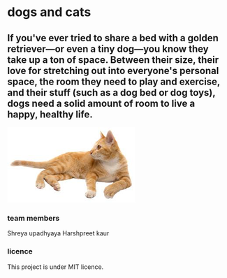 # dogs and cats
## If you've ever tried to share a bed with a golden retriever—or even a tiny dog—you know they take up a ton of space. Between their size, their love for stretching out into everyone's personal space, the room they need to play and exercise, and their stuff (such as a dog bed or dog toys), dogs need a solid amount of room to live a happy, healthy life.

![Image of cat](1.jpg)

### team members
Shreya upadhyaya
Harshpreet kaur

### licence
This project is under MIT licence.
